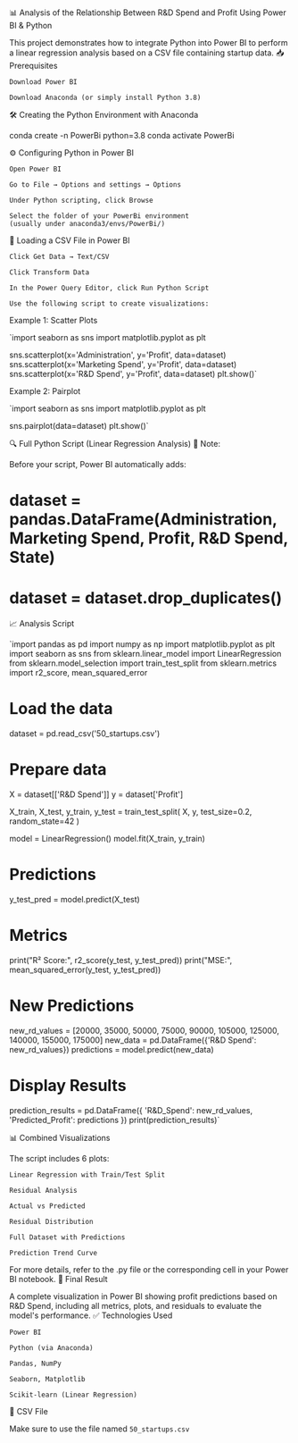 📊 Analysis of the Relationship Between R&D Spend and Profit Using Power BI & Python

This project demonstrates how to integrate Python into Power BI to perform a linear regression analysis based on a CSV file containing startup data.
📥 Prerequisites

    Download Power BI

    Download Anaconda (or simply install Python 3.8)

🛠️ Creating the Python Environment with Anaconda

conda create -n PowerBi python=3.8
conda activate PowerBi

⚙️ Configuring Python in Power BI

    Open Power BI

    Go to File → Options and settings → Options

    Under Python scripting, click Browse

    Select the folder of your PowerBi environment
    (usually under anaconda3/envs/PowerBi/)

📂 Loading a CSV File in Power BI

    Click Get Data → Text/CSV

    Click Transform Data

    In the Power Query Editor, click Run Python Script

    Use the following script to create visualizations:

Example 1: Scatter Plots

`import seaborn as sns
import matplotlib.pyplot as plt

sns.scatterplot(x='Administration', y='Profit', data=dataset)
sns.scatterplot(x='Marketing Spend', y='Profit', data=dataset)
sns.scatterplot(x='R&D Spend', y='Profit', data=dataset)
plt.show()`

Example 2: Pairplot

`import seaborn as sns
import matplotlib.pyplot as plt

sns.pairplot(data=dataset)
plt.show()`

🔍 Full Python Script (Linear Regression Analysis)
📌 Note:

Before your script, Power BI automatically adds:

# dataset = pandas.DataFrame(Administration, Marketing Spend, Profit, R&D Spend, State)
# dataset = dataset.drop_duplicates()

📈 Analysis Script

`import pandas as pd
import numpy as np
import matplotlib.pyplot as plt
import seaborn as sns
from sklearn.linear_model import LinearRegression
from sklearn.model_selection import train_test_split
from sklearn.metrics import r2_score, mean_squared_error

# Load the data
dataset = pd.read_csv('50_startups.csv')

# Prepare data
X = dataset[['R&D Spend']] 
y = dataset['Profit']

X_train, X_test, y_train, y_test = train_test_split(
    X, y, test_size=0.2, random_state=42
)

model = LinearRegression()
model.fit(X_train, y_train)

# Predictions
y_test_pred = model.predict(X_test)

# Metrics
print("R² Score:", r2_score(y_test, y_test_pred))
print("MSE:", mean_squared_error(y_test, y_test_pred))

# New Predictions
new_rd_values = [20000, 35000, 50000, 75000, 90000, 105000, 125000, 140000, 155000, 175000]
new_data = pd.DataFrame({'R&D Spend': new_rd_values})
predictions = model.predict(new_data)

# Display Results
prediction_results = pd.DataFrame({
    'R&D_Spend': new_rd_values,
    'Predicted_Profit': predictions
})
print(prediction_results)`


📊 Combined Visualizations

The script includes 6 plots:

    Linear Regression with Train/Test Split

    Residual Analysis

    Actual vs Predicted

    Residual Distribution

    Full Dataset with Predictions

    Prediction Trend Curve

For more details, refer to the .py file or the corresponding cell in your Power BI notebook.
📎 Final Result

A complete visualization in Power BI showing profit predictions based on R&D Spend, including all metrics, plots, and residuals to evaluate the model's performance.
✅ Technologies Used

    Power BI

    Python (via Anaconda)

    Pandas, NumPy

    Seaborn, Matplotlib

    Scikit-learn (Linear Regression)

📁 CSV File

Make sure to use the file named `50_startups.csv`